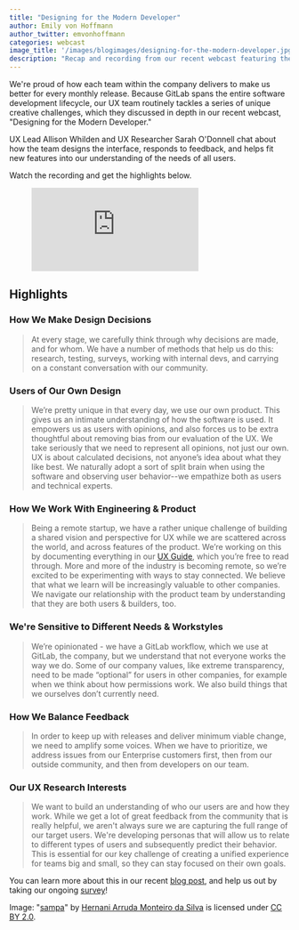 ```yaml
---
title: "Designing for the Modern Developer" 
author: Emily von Hoffmann
author_twitter: emvonhoffmann
categories: webcast
image_title: '/images/blogimages/designing-for-the-modern-developer.jpg'
description: "Recap and recording from our recent webcast featuring the GitLab user experience (UX) team"
---
```


We're proud of how each team within the company delivers to make us better for every monthly release. Because GitLab spans the entire software development lifecycle, our UX team routinely tackles a series of unique creative challenges, which they discussed in depth in our recent webcast, "Designing for the Modern Developer." 

UX Lead Allison Whilden and UX Researcher Sarah O'Donnell chat about how the team designs the interface, responds to feedback, and helps fit new features into our understanding of the needs of all users. 

Watch the recording and get the highlights below. 

<figure class="video_container">
<iframe src="https://www.youtube.com/embed/nnL48m0m4qo" frameborder="0" allowfullscreen="true"> </iframe>
</figure>

## Highlights 

### How We Make Design Decisions

>  At every stage, we carefully think through why decisions are made, and for whom. We have a number of methods that help us do this: research, testing, surveys, working with internal devs, and carrying on a constant conversation with our community. 

### Users of Our Own Design

>  We’re pretty unique in that every day, we use our own product. This gives us an intimate understanding of how the software is used. It empowers us as users with opinions, and also forces us to be extra thoughtful about removing bias from our evaluation of the UX. We take seriously that we need to represent all opinions, not just our own. UX is about calculated decisions, not anyone’s idea about what they like best. We naturally adopt a sort of split brain when using the software and observing user behavior--we empathize both as users and technical experts. 

### How We Work With Engineering & Product

>  Being a remote startup, we have a rather unique challenge of building a shared vision and perspective for UX while we are scattered across the world, and across features of the product. We’re working on this by documenting everything in our [UX Guide](https://docs.gitlab.com/ce/development/ux_guide/index.html), which you’re free to read through. More and more of the industry is becoming remote, so we’re excited to be experimenting with ways to stay connected. We believe that what we learn will be increasingly valuable to other companies. We navigate our relationship with the product team by understanding that they are both users & builders, too.

### We're Sensitive to Different Needs & Workstyles

>  We’re opinionated - we have a GitLab workflow, which we use at GitLab, the company, but we understand that not everyone works the way we do. Some of our company values, like extreme transparency, need to be made “optional” for users in other companies, for example when we think about how permissions work.
We also build things that we ourselves don’t currently need.

### How We Balance Feedback

>  In order to keep up with releases and deliver minimum viable change, we need to amplify some voices. When we have to prioritize, we address issues from our Enterprise customers first, then from our outside community, and then from developers on our team. 

### Our UX Research Interests

>  We want to build an understanding of who our users are and how they work. While we get a lot of great feedback from the community that is really helpful, we aren't always sure we are capturing the full range of our target users. We're developing personas that will allow us to relate to different types of users and subsequently predict their behavior. This is essential for our key challenge of creating a unified experience for teams big and small, so they can stay focused on their own goals. 
>  


You can learn more about this in our recent [blog post](https://about.gitlab.com/2017/01/09/the-importance-of-ux-personas/), and help us out by taking our ongoing [survey](https://www.surveymonkey.co.uk/r/GitLab)!


Image: "[sampa](https://www.flickr.com/photos/hernaniarruda/16024464453/in/photolist-qq2yZT-sgt2yF-7kjkZG-bpqhWW-qK4vh3-h5B9UC-oMCrUi-9gJKpU-qWQeTi-efnWXn-pUhcrR-8fm1cc-psKrue-pPHawe-oLfbtH-aE5xLy-ovkdF6-9J1mSD-qGZKyD-ps6b83-iDk8ZW-r1Eduf-pxdXhK-8ffsfR-tR6G7-9ULyyQ-9sWDsM-sUBfz-pJ3tgC-e1Zp8e-9nvpUp-8uWnRL-dFpn8i-qLHf7Q-dtGP2q-piCCWY-sUBp9-pMA9nZ-opiyKu-5AQt2T-h2GewF-iQ8pKS-pt4Ah9-ibqdjv-rdM7zG-fsnLCo-HPffno-oriCvu-6ogK2M-gUBxEg)" by [Hernani Arruda Monteiro da Silva](https://www.flickr.com/photos/hernaniarruda/) is licensed under [CC BY 2.0](https://creativecommons.org/licenses/by/2.0/legalcode).


